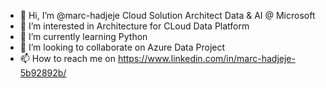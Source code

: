 - 👋 Hi, I’m @marc-hadjeje Cloud Solution Architect Data & AI @ Microsoft
- 👀 I’m interested in Architecture for CLoud Data Platform 
- 🌱 I’m currently learning Python
- 💞️ I’m looking to collaborate on Azure Data Project
- 📫 How to reach me on https://www.linkedin.com/in/marc-hadjeje-5b92892b/

